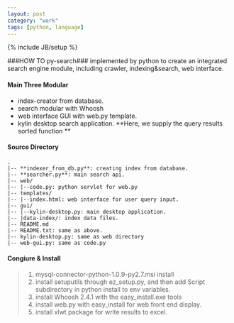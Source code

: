 ```yaml
---
layout: post
category: "work"
tags: [python, language]
---
```


{% include JB/setup %}

###HOW TO py-search###
implemented by python to create an integrated search engine module, including crawler, indexing&amp;search, web interface.
#### Main Three Modular ####
- index-creator from database.
- search modular with Whoosh
- web interface GUI with web.py template.
- kylin desktop search application. **Here, we supply the query results sorted function **

#### Source Directory #####
	
	.
	|-- **indexer_from_db.py**: creating index from database.
	|-- **searcher.py**: main search api.
	|-- web/
	|-- |--code.py: python servlet for web.py
	|-- templates/
	|-- |--index.html: web interface for user query input.
	|-- gui/
	|-- |--kylin-desktop.py: main desktop application.
	|-- |data-index/: index data files.
	|-- README.md
	|-- README.txt: same as above.
	|-- kylin-desktop.py: same as web directory
	|-- web-gui.py: same as code.py
	
#### Congiure & Install ####

> 1.	mysql-connector-python-1.0.9-py2.7.msi install
> 2.	install setuputils through ez_setup.py, and then add Script subdirectory in python install to env variables.
> 3.	install Whoosh 2.4.1 with the easy_install.exe tools
> 4.   install web.py with easy_install for web front end display.
> 5.   install xlwt package for write results to excel.
